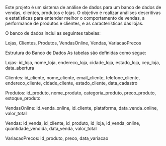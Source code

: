 
Este projeto é um sistema de análise de dados para um banco de dados de vendas, clientes, produtos e lojas. O objetivo é realizar análises descritivas e estatísticas para entender melhor o comportamento de vendas, a performance de produtos e clientes, e as características das lojas.

O banco de dados inclui as seguintes tabelas:

Lojas, Clientes, Produtos, VendasOnline, Vendas, VariacaoPrecos


Estrutura do Banco de Dados
As tabelas são definidas como segue:

Lojas: id_loja, nome_loja, endereco_loja, cidade_loja, estado_loja, cep_loja, data_abertura

Clientes: id_cliente, nome_cliente, email_cliente, telefone_cliente, endereco_cliente, cidade_cliente, estado_cliente, data_cadastro

Produtos: id_produto, nome_produto, categoria_produto, preco_produto, estoque_produto

VendasOnline: id_venda_online, id_cliente, plataforma, data_venda_online, valor_total

Vendas: id_venda, id_cliente, id_produto, id_loja, id_venda_online, quantidade_vendida, data_venda, valor_total

VariacaoPrecos: id_produto, preco, data_variacao
